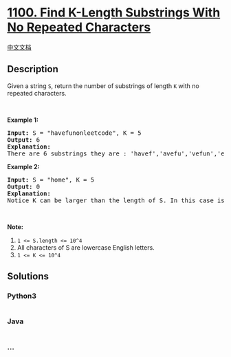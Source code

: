 # [1100. Find K-Length Substrings With No Repeated Characters](https://leetcode.com/problems/find-k-length-substrings-with-no-repeated-characters)

[中文文档](/solution/1100-1199/1100.Find%20K-Length%20Substrings%20With%20No%20Repeated%20Characters/README.md)

## Description

<p>Given a string <code>S</code>, return the number of substrings of length <code>K</code> with no repeated characters.</p>

<p> </p>

<p><strong>Example 1:</strong></p>

<pre>
<strong>Input: </strong>S = <span id="example-input-1-1">"havefunonleetcode"</span>, K = <span id="example-input-1-2">5</span>
<strong>Output: </strong><span id="example-output-1">6</span>
<strong>Explanation: </strong>
There are 6 substrings they are : 'havef','avefu','vefun','efuno','etcod','tcode'.
</pre>

<p><strong>Example 2:</strong></p>

<pre>
<strong>Input: </strong>S = <span id="example-input-2-1">"home"</span>, K = <span id="example-input-2-2">5</span>
<strong>Output: </strong><span id="example-output-2">0</span>
<strong>Explanation: </strong>
Notice K can be larger than the length of S. In this case is not possible to find any substring.
</pre>

<p> </p>

<p><strong>Note:</strong></p>

<ol>
	<li><code>1 <= S.length <= 10^4</code></li>
	<li>All characters of S are lowercase English letters.</li>
	<li><code>1 <= K <= 10^4</code></li>
</ol>

## Solutions

<!-- tabs:start -->

### **Python3**

```python

```

### **Java**

```java

```

### **...**

```

```

<!-- tabs:end -->
